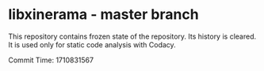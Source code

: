 # libxinerama - master branch

This repository contains frozen state of the repository.
Its history is cleared. It is used only for static code
analysis with Codacy.

Commit Time: 1710831567